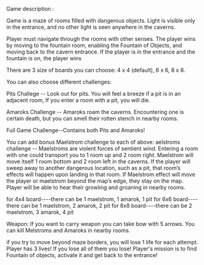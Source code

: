 Game description :

Game is a maze of rooms filled with dangerous objects. Light is visible only in the entrance, and no other light is seen anywhere in the caverns.

Player must navigate through the rooms with other senses. The player wins by moving to the fountain room, enabling the Fountain of Objects, and moving back
to the cavern entrance. If the player is in the entrance and the fountain is on, the player wins


There are 3 size of boards you can choose: 4 x 4 (default), 6 x 6, 8 x 8. 

You can also choose different challenges:

Pits Challege -- Look out for pits. You will feel a breeze if a pit is in an adjacent room,
                 If you enter a room with a pit, you will die.
                 
Amaroks Challenge -- Amaroks roam the caverns. Encountering one is certain death,
                      but you can smell their rotten stench in nearby rooms.

Full Game Challenge--Contains both Pits and Amaroks!


You can add bonus Maelstrom challenge to each of above:
aelstroms challenge -- Maelstroms are violent forces of sentient wind.
                      Entering a room with one could transport you to 1 room up and 2 room right.
                      Maelstrom will move itself 1 room bottom and 2 room left in the caverns.
                      If the player will sweep away to another dangerous location, such as a pit,
                      that room’s effects will happen upon landing in that room.
                      If Maelstrom effect will move the player or maelstrom beyond the map’s edge, they stay on the map.
                      Player will be able to hear their growling and groaning in nearby rooms.


for 4x4 board----there can be 1 maelstrom, 1 amarok, 1 pit
for 6x6 board----there can be 1 maelstrom, 2 amarok, 2 pit
for 8x8 board----there can be 2 maelstrom, 3 amarok, 4 pit



Weapon:
If you want to carry weapon you can take bow with 5 arrows. You can kill Melstroms and Amaroks in nearby rooms.



if you try to move beyond maze borders, you will lose 1 life for each attempt.
Player has 3 lives! If you lose all of them you lose!
Player's mission is to find Fountain of objects, activate it and get back to the entrance!

